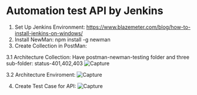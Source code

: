 Automation test API by Jenkins
==========================

1. Set Up Jenkins Environment: https://www.blazemeter.com/blog/how-to-install-jenkins-on-windows/
2. Install NewMan: npm install -g newman
3. Create Collection in PostMan:

  3.1 Architecture Collection: Have postman-newman-testing folder and three sub-folder: status-401,402,403
![Capture](https://user-images.githubusercontent.com/49127076/71408428-c619e580-2670-11ea-8027-27af519061e3.PNG)

  3.2 Architecture Enviroment:
![Capture](https://user-images.githubusercontent.com/49127076/71408503-1729d980-2671-11ea-9b5a-37b7872961c0.PNG)

4. Create Test Case for API: 
![Capture](https://user-images.githubusercontent.com/49127076/71409066-d6cb5b00-2672-11ea-86f6-572843965004.PNG)


